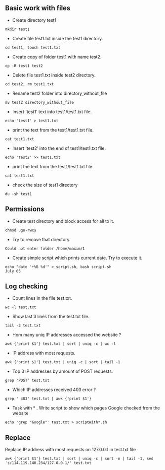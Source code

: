 ## Basic work with files

- Create directory test1 
```console
mkdir test1
```  

- Create file test1.txt inside the test1 directory. 
```console
cd test1, touch test1.txt
```  
-   Create copy of folder test1 with name test2.  
```console
cp -R test1 test2
```  
-    Delete file test1.txt inside test2 directory. 
```console
cd test2, rm test1.txt
```  
-    Rename test2 folder into directory_without_file 
```console
mv test2 directory_without_file 
```  
-    Insert 'test1' text into test1/test1.txt file. 
```console
echo 'test1' > test1.txt 
``` 
-    print the text from the test1/test1.txt file. 
```console
cat test1.txt
```  
-    Insert 'test2' into the end of test1/test1.txt file. 
```console
echo 'test2' >> test1.txt 
```
-    print the text from the test1/test1.txt file. 
```console
cat test1.txt
```
- check the size of test1 directory 
```console
du -sh test1
``` 
## Permissions

-   Create test directory and block access for all to it.  
```console
chmod ugo-rwxs
```
-   Try to remove that directory. 
```console
Could not enter folder /home/maxim/1 
```  

-    Create simple script which prints current date. Try to execute it. 
```console
echo "date '+%B %d'" > script.sh, bash script.sh
July 05
```  

## Log checking

-  Count lines in the file test.txt. 
```console
wc -l test.txt
```  

- Show last 3 lines from the test.txt file. 
```console
tail -3 test.txt
```  

-  Hom many uniq IP addresses accessed the website ? 
```console
awk {'print $1'} test.txt | sort | uniq -c | wc -l
```   

-  IP address with most requests. 
```console
awk {'print $1'} test.txt | uniq -c | sort | tail -1
```  

-  Top 3 IP addresses by amount of POST requests. 
```console
grep 'POST' test.txt
```  

-  Which IP addresses received 403 error ? 
```console
grep ' 403' test.txt | awk {'print $1'}
```  

- Task with * . Write script to show which pages Google checked from the website 
```console
echo 'grep "Google"' test.txt > scriptWith*.sh
```  
## Replace

Replace IP address with most requests on 127.0.0.1 in test.txt file 
```console
awk {'print $1'} test.txt | sort | uniq -c | sort -n | tail -1, sed  's/114.119.140.234/127.0.0.1/' test.txt
```  
